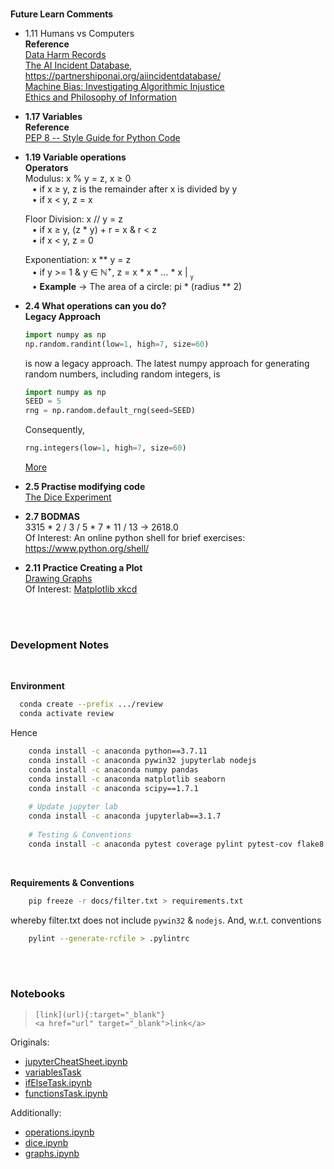
<br>

**Future Learn Comments**

* 1.11 Humans vs Computers<br>
  **Reference**<br>
  [Data Harm Records](https://datajusticelab.org/data-harm-record/)<br>
  [The AI Incident Database](https://incidentdatabase.ai), https://partnershiponai.org/aiincidentdatabase/<br>
  [Machine Bias: Investigating Algorithmic Injustice](https://www.propublica.org/series/machine-bias/p2)<br>
  [Ethics and Philosophy of Information](https://www.oii.ox.ac.uk/research/ethics-and-philosophy-of-information/)

* **1.17 Variables**<br>
  **Reference**<br>
  [PEP 8 -- Style Guide for Python Code](https://www.python.org/dev/peps/pep-0008/#function-and-variable-names)

* **1.19 Variable operations**<br>
  **Operators**<br>
  Modulus: x % y = z, x &ge; 0<br>
  &ensp; &bull; if x &ge; y, z is the remainder after x is divided by y<br>
  &ensp; &bull; if x < y, z = x
  
  Floor Division: x // y = z<br>
  &ensp; &bull; if x &ge; y, (z * y) + r = x & r < z<br>
  &ensp; &bull; if x < y, z = 0

  Exponentiation: x ** y = z<br>
  &ensp; &bull; if y >= 1 & y &isin; &#8469;<sup>+</sup>, z = x * x * &hellip; * x &VerticalLine; <sub><sub>y</sub></sub><br>
  &ensp; &bull; **Example** &rarr; The area of a circle: pi * (radius ** 2)

* **2.4 What operations can you do?**<br>
  **Legacy Approach**<br>
  ```python
  import numpy as np
  np.random.randint(low=1, high=7, size=60)
  ```
  is now a legacy approach. The latest numpy approach for generating random numbers, including random integers, is
  ```python  
  import numpy as np
  SEED = 5
  rng = np.random.default_rng(seed=SEED)
  ```
  Consequently,<br>
  ```python
  rng.integers(low=1, high=7, size=60)
  ```
  [More](https://colab.research.google.com/github/miscellane/review/blob/develop/notebooks/operations.ipynb#scrollTo=fg-lqYrtNLXa)

* **2.5 Practise modifying code**<br>
  [The Dice Experiment](https://colab.research.google.com/github/miscellane/review/blob/develop/notebooks/dice.ipynb)

* **2.7 BODMAS**<br>
  3315 * 2 / 3 / 5 * 7 * 11 / 13 &rarr; 2618.0<br>
  Of Interest: An online python shell for brief exercises: https://www.python.org/shell/

* **2.11 Practice Creating a Plot**<br>
  [Drawing Graphs](https://colab.research.google.com/github/miscellane/review/blob/develop/notebooks/graphs.ipynb#scrollTo=Practice) <br>
  Of Interest: [Matplotlib xkcd](https://matplotlib.org/stable/gallery/showcase/xkcd.html#sphx-glr-gallery-showcase-xkcd-py)
  

  





<br>
<br>

### Development Notes

<br>

**Environment**

```bash
  conda create --prefix .../review
  conda activate review
```

Hence

```bash
    conda install -c anaconda python==3.7.11    
    conda install -c anaconda pywin32 jupyterlab nodejs
    conda install -c anaconda numpy pandas
    conda install -c anaconda matplotlib seaborn
    conda install -c anaconda scipy==1.7.1
    
    # Update jupyter lab
    conda install -c anaconda jupyterlab==3.1.7
    
    # Testing & Conventions
    conda install -c anaconda pytest coverage pylint pytest-cov flake8

```

<br>

**Requirements & Conventions**

```bash
    pip freeze -r docs/filter.txt > requirements.txt
```

whereby filter.txt does not include `pywin32` & `nodejs`.  And, w.r.t. conventions

```bash
    pylint --generate-rcfile > .pylintrc
```

<br>
<br>

### Notebooks

> `[link](url){:target="_blank"}` <br>
`<a href="url" target="_blank">link</a>`

Originals:
* [jupyterCheatSheet.ipynb](https://colab.research.google.com/github/miscellane/review/blob/develop/notebooks/jupyterCheatSheet.ipynb)
* [variablesTask](https://colab.research.google.com/github/miscellane/review/blob/develop/notebooks/variablesTask.ipynb)
* <a href="https://colab.research.google.com/github/miscellane/review/blob/develop/notebooks/ifElseTask.ipynb" target="\_blank">ifElseTask.ipynb</a>
* [functionsTask.ipynb](https://colab.research.google.com/github/miscellane/review/blob/develop/notebooks/functionsTask.ipynb)

Additionally:
* [operations.ipynb](https://colab.research.google.com/github/miscellane/review/blob/develop/notebooks/operations.ipynb)
* [dice.ipynb](https://colab.research.google.com/github/miscellane/review/blob/develop/notebooks/dice.ipynb)
* [graphs.ipynb](https://colab.research.google.com/github/miscellane/review/blob/develop/notebooks/graphs.ipynb)


<br>
<br>
<br>
<br>